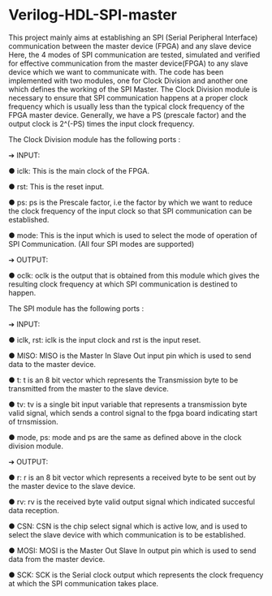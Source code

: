 # Verilog-HDL-SPI-master

This project mainly aims at establishing an SPI (Serial Peripheral Interface) communication
between the master device (FPGA) and any slave device 
Here, the 4 modes of SPI communication are tested, simulated and verified for
effective communication from the master device(FPGA) to any slave device which we want to
communicate with.
The code has been implemented with two modules, one for Clock Division and
another one which defines the working of the SPI Master. 
The Clock Division module is necessary to ensure that SPI communication happens at a proper clock frequency which is
usually less than the typical clock frequency of the FPGA master device. Generally, we
have a PS (prescale factor) and the output clock is 2^(-PS) times the input clock frequency.

The Clock Division module has the following ports :

➔ INPUT:

● iclk: This is the main clock of the FPGA.

● rst: This is the reset input.

● ps: <register> ps is the Prescale factor, i.e the factor by which we want to reduce the clock
frequency of the input clock so that SPI communication can be established. 
  
● mode: <register>  This is the input which is used to select the mode of operation of SPI
Communication. (All four SPI modes are supported)
  
➔ OUTPUT:
  
● oclk: oclk is the output that is obtained from this module which gives the resulting clock
frequency at which SPI communication is destined to happen.
  
The SPI module has the following ports :
  
➔ INPUT:
  
● iclk, rst: iclk is the input clock and rst is the input reset.
  
● MISO: MISO is the Master In Slave Out input pin which is used to send data to the
master device.
  
● t: t is an 8 bit vector which represents the Transmission byte to be transmitted from the
master to the slave device.
  
● tv: tv is a single bit input variable that represents a transmission byte valid signal, which
sends a control signal to the fpga board indicating start of trnsmission.
  
● mode, ps: mode and ps are the same as defined above in the clock division module.
  
➔ OUTPUT:
  
● r: r is an 8 bit vector which represents a received byte to be sent out by the master device
to the slave device.
  
● rv: rv is the received byte valid output signal which indicated succesful data reception.
  
● CSN: CSN is the chip select signal which is active low, and is used to select the slave
device with which communication is to be established.
  
● MOSI: MOSI is the Master Out Slave In output pin which is used to send data from the
master device.
  
● SCK: SCK is the Serial clock output which represents the clock frequency at which the
SPI communication takes place.
